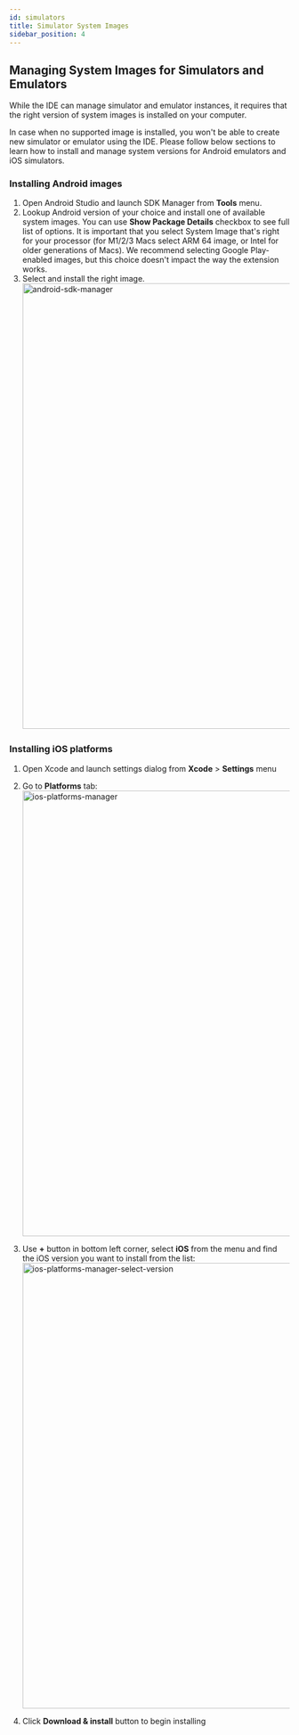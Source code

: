 ```yaml
---
id: simulators
title: Simulator System Images
sidebar_position: 4
---
```


## Managing System Images for Simulators and Emulators

While the IDE can manage simulator and emulator instances, it requires that the right version of system images is installed on your computer.

In case when no supported image is installed, you won't be able to create new simulator or emulator using the IDE.
Please follow below sections to learn how to install and manage system versions for Android emulators and iOS simulators.

### Installing Android images

1. Open Android Studio and launch SDK Manager from **Tools** menu.
2. Lookup Android version of your choice and install one of available system images. You can use **Show Package Details** checkbox to see full list of options. It is important that you select System Image that's right for your processor (for M1/2/3 Macs select ARM 64 image, or Intel for older generations of Macs). We recommend selecting Google Play-enabled images, but this choice doesn't impact the way the extension works.
3. Select and install the right image.
   <img width="800" alt="android-sdk-manager" src="/img/docs/android_sdk_manager.png"/>

### Installing iOS platforms

1. Open Xcode and launch settings dialog from **Xcode** > **Settings** menu
2. Go to **Platforms** tab:
   <img width="800" alt="ios-platforms-manager" src="/img/docs/ios_platforms_manager.png"/>

3. Use **+** button in bottom left corner, select **iOS** from the menu and find the iOS version you want to install from the list:
   <img width="800" alt="ios-platforms-manager-select-version" src="/img/docs/ios_platforms_manager_select_version.png"/>

4. Click **Download & install** button to begin installing
